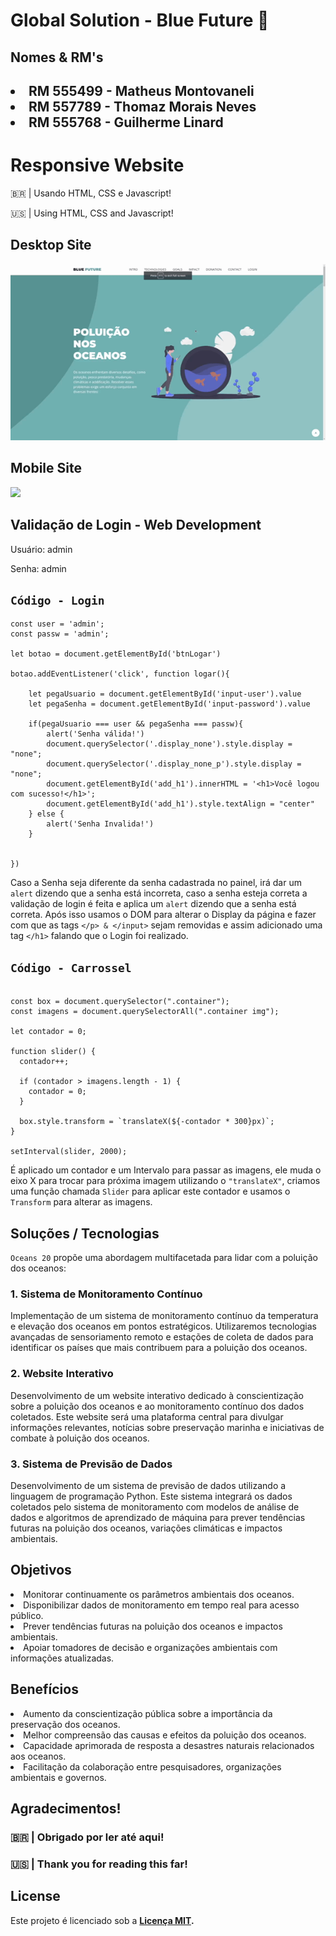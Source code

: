 # Global Solution - Blue Future 🌊

## Nomes & RM's

<h2>

<li>RM 555499 - Matheus Montovaneli</li>
<li>RM 557789 - Thomaz Morais Neves </li>
<li>RM 555768 - Guilherme Linard </li>


# Responsive Website

<p>🇧🇷 | Usando HTML, CSS e Javascript!</p>
<p>🇺🇸 | Using HTML, CSS and Javascript!</p>


## Desktop Site

<img src="/assets/img/GIFMaker_me.gif">

## Mobile Site

<img src="/assets/img/GIF_CELL.gif">


## Validação de Login - Web Development

<p>Usuário: admin</p>
<p>Senha: admin</p>

## `Código - Login`

```JS
const user = 'admin';
const passw = 'admin';

let botao = document.getElementById('btnLogar')

botao.addEventListener('click', function logar(){

    let pegaUsuario = document.getElementById('input-user').value
    let pegaSenha = document.getElementById('input-password').value

    if(pegaUsuario === user && pegaSenha === passw){
        alert('Senha válida!')
        document.querySelector('.display_none').style.display = "none";
        document.querySelector('.display_none_p').style.display = "none";
        document.getElementById('add_h1').innerHTML = '<h1>Você logou com sucesso!</h1>';
        document.getElementById('add_h1').style.textAlign = "center"
    } else {
        alert('Senha Invalida!')
    }


})
```

Caso a Senha seja diferente da senha cadastrada no painel, irá dar um `alert` dizendo que a senha está incorreta, caso a senha esteja correta a validação de login é feita e aplica um `alert` dizendo que a senha está correta. Após isso usamos o DOM para alterar o Display da página e fazer com que as tags `</p> & </input>` sejam removidas e assim adicionado uma tag `</h1>` falando que o Login foi realizado.

## `Código - Carrossel`

```JS

const box = document.querySelector(".container");
const imagens = document.querySelectorAll(".container img");

let contador = 0;

function slider() {
  contador++;

  if (contador > imagens.length - 1) {
    contador = 0;
  }

  box.style.transform = `translateX(${-contador * 300}px)`;
}

setInterval(slider, 2000);
```

É aplicado um contador e um Intervalo para passar as imagens, ele muda o eixo X para trocar para próxima imagem utilizando o `"translateX"`, criamos uma função chamada `Slider` para aplicar este contador e usamos o `Transform` para alterar as imagens.

## Soluções / Tecnologias

`Oceans 20` propõe uma abordagem multifacetada para lidar com a poluição dos oceanos:

### 1. Sistema de Monitoramento Contínuo

Implementação de um sistema de monitoramento contínuo da temperatura e elevação dos oceanos em pontos estratégicos. Utilizaremos tecnologias avançadas de sensoriamento remoto e estações de coleta de dados para identificar os países que mais contribuem para a poluição dos oceanos.

### 2. Website Interativo

Desenvolvimento de um website interativo dedicado à conscientização sobre a poluição dos oceanos e ao monitoramento contínuo dos dados coletados. Este website será uma plataforma central para divulgar informações relevantes, notícias sobre preservação marinha e iniciativas de combate à poluição dos oceanos.

### 3. Sistema de Previsão de Dados

Desenvolvimento de um sistema de previsão de dados utilizando a linguagem de programação Python. Este sistema integrará os dados coletados pelo sistema de monitoramento com modelos de análise de dados e algoritmos de aprendizado de máquina para prever tendências futuras na poluição dos oceanos, variações climáticas e impactos ambientais.



## Objetivos

<li>Monitorar continuamente os parâmetros ambientais dos oceanos.</li>
<li>Disponibilizar dados de monitoramento em tempo real para acesso público.</li>
<li>Prever tendências futuras na poluição dos oceanos e impactos ambientais.</li>
<li>Apoiar tomadores de decisão e organizações ambientais com informações atualizadas.</li>

## Benefícios

<li>Aumento da conscientização pública sobre a importância da preservação dos oceanos.</li>
<li>Melhor compreensão das causas e efeitos da poluição dos oceanos.</li>
<li>Capacidade aprimorada de resposta a desastres naturais relacionados aos oceanos.</li>
<li>Facilitação da colaboração entre pesquisadores, organizações ambientais e governos.</li>

## Agradecimentos!

### 🇧🇷 | Obrigado por ler até aqui!

### 🇺🇸 | Thank you for reading this far!

## License

Este projeto é licenciado sob a <strong>[Licença MIT](LICENSE).</strong>